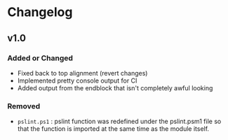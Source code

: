 # Changelog

## v1.0

### Added or Changed

- Fixed back to top alignment (revert changes)
- Implemented pretty console output for CI
- Added output from the endblock that isn't completely awful looking

### Removed

- `pslint.ps1` : pslint function was redefined under the pslint.psm1 file so that the function is imported at the same time as the module itself.
